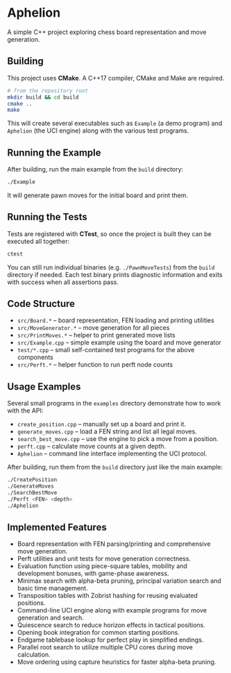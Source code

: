 # Aphelion

A simple C++ project exploring chess board representation and move generation.

## Building

This project uses **CMake**. A C++17 compiler, CMake and Make are required.

```bash
# from the repository root
mkdir build && cd build
cmake ..
make
```

This will create several executables such as `Example` (a demo program) and `Aphelion` (the UCI engine) along with the various test programs.

## Running the Example

After building, run the main example from the `build` directory:

```bash
./Example
```

It will generate pawn moves for the initial board and print them.

## Running the Tests

Tests are registered with **CTest**, so once the project is built they can be
executed all together:

```bash
ctest
```

You can still run individual binaries (e.g. `./PawnMoveTests`) from the `build`
directory if needed. Each test binary prints diagnostic information and exits
with success when all assertions pass.

## Code Structure

- `src/Board.*` – board representation, FEN loading and printing utilities
- `src/MoveGenerator.*` – move generation for all pieces
- `src/PrintMoves.*` – helper to print generated move lists
- `src/Example.cpp` – simple example using the board and move generator
- `test/*.cpp` – small self-contained test programs for the above components
- `src/Perft.*` – helper function to run perft node counts

## Usage Examples

Several small programs in the `examples` directory demonstrate how to work with
the API:

- `create_position.cpp` – manually set up a board and print it.
- `generate_moves.cpp` – load a FEN string and list all legal moves.
- `search_best_move.cpp` – use the engine to pick a move from a position.
- `perft.cpp` – calculate move counts at a given depth.
- `Aphelion` – command line interface implementing the UCI protocol.

After building, run them from the `build` directory just like the main example:

```bash
./CreatePosition
./GenerateMoves
./SearchBestMove
./Perft <FEN> <depth>
./Aphelion
```

## Implemented Features

- Board representation with FEN parsing/printing and comprehensive move generation.
- Perft utilities and unit tests for move generation correctness.
- Evaluation function using piece-square tables, mobility and development bonuses, with game-phase awareness.
- Minimax search with alpha-beta pruning, principal variation search and basic time management.
- Transposition tables with Zobrist hashing for reusing evaluated positions.
- Command-line UCI engine along with example programs for move generation and search.
- Quiescence search to reduce horizon effects in tactical positions.
- Opening book integration for common starting positions.
- Endgame tablebase lookup for perfect play in simplified endings.
- Parallel root search to utilize multiple CPU cores during move calculation.
- Move ordering using capture heuristics for faster alpha-beta pruning.


